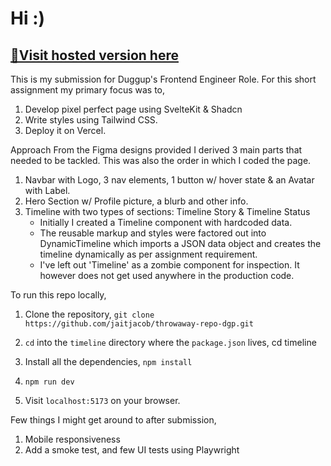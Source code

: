 # Hi :)

## [🔗Visit hosted version here](https://duggup-frontend-submission-by-jait.vercel.app/)

This is my submission for Duggup's Frontend Engineer Role. For this short assignment my primary focus was to,

1. Develop pixel perfect page using SvelteKit & Shadcn
2. Write styles using Tailwind CSS.
3. Deploy it on Vercel.

Approach
From the Figma designs provided I derived 3 main parts that needed to be tackled. This was also the order in which I coded the page.

1. Navbar with Logo, 3 nav elements, 1 button w/ hover state & an Avatar with Label.
2. Hero Section w/ Profile picture, a blurb and other info.
3. Timeline with two types of sections: Timeline Story & Timeline Status
   - Initially I created a Timeline component with hardcoded data.
   - The reusable markup and styles were factored out into DynamicTimeline which imports a JSON data object and creates the timeline dynamically as per assignment requirement.
   - I've left out 'Timeline' as a zombie component for inspection. It however does not get used anywhere in the production code.

To run this repo locally,

1. Clone the repository,
   `git clone https://github.com/jaitjacob/throwaway-repo-dgp.git`

2. `cd` into the `timeline` directory where the `package.json` lives,
   cd timeline

3. Install all the dependencies,
   `npm install`

4. `npm run dev`

5. Visit `localhost:5173` on your browser.

Few things I might get around to after submission,

1. Mobile responsiveness
2. Add a smoke test, and few UI tests using Playwright

